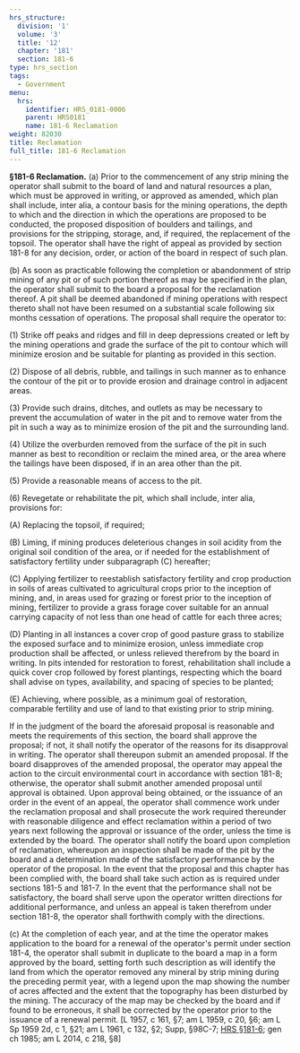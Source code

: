 ```yaml
---
hrs_structure:
  division: '1'
  volume: '3'
  title: '12'
  chapter: '181'
  section: 181-6
type: hrs_section
tags:
  - Government
menu:
  hrs:
    identifier: HRS_0181-0006
    parent: HRS0181
    name: 181-6 Reclamation
weight: 82030
title: Reclamation
full_title: 181-6 Reclamation
---
```

**§181-6 Reclamation.** (a) Prior to the commencement of any strip mining the operator shall submit to the board of land and natural resources a plan, which must be approved in writing, or approved as amended, which plan shall include, inter alia, a contour basis for the mining operations, the depth to which and the direction in which the operations are proposed to be conducted, the proposed disposition of boulders and tailings, and provisions for the stripping, storage, and, if required, the replacement of the topsoil. The operator shall have the right of appeal as provided by section 181-8 for any decision, order, or action of the board in respect of such plan.

(b) As soon as practicable following the completion or abandonment of strip mining of any pit or of such portion thereof as may be specified in the plan, the operator shall submit to the board a proposal for the reclamation thereof. A pit shall be deemed abandoned if mining operations with respect thereto shall not have been resumed on a substantial scale following six months cessation of operations. The proposal shall require the operator to:

(1) Strike off peaks and ridges and fill in deep depressions created or left by the mining operations and grade the surface of the pit to contour which will minimize erosion and be suitable for planting as provided in this section.

(2) Dispose of all debris, rubble, and tailings in such manner as to enhance the contour of the pit or to provide erosion and drainage control in adjacent areas.

(3) Provide such drains, ditches, and outlets as may be necessary to prevent the accumulation of water in the pit and to remove water from the pit in such a way as to minimize erosion of the pit and the surrounding land.

(4) Utilize the overburden removed from the surface of the pit in such manner as best to recondition or reclaim the mined area, or the area where the tailings have been disposed, if in an area other than the pit.

(5) Provide a reasonable means of access to the pit.

(6) Revegetate or rehabilitate the pit, which shall include, inter alia, provisions for:

(A) Replacing the topsoil, if required;

(B) Liming, if mining produces deleterious changes in soil acidity from the original soil condition of the area, or if needed for the establishment of satisfactory fertility under subparagraph (C) hereafter;

(C) Applying fertilizer to reestablish satisfactory fertility and crop production in soils of areas cultivated to agricultural crops prior to the inception of mining, and, in areas used for grazing or forest prior to the inception of mining, fertilizer to provide a grass forage cover suitable for an annual carrying capacity of not less than one head of cattle for each three acres;

(D) Planting in all instances a cover crop of good pasture grass to stabilize the exposed surface and to minimize erosion, unless immediate crop production shall be affected, or unless relieved therefrom by the board in writing. In pits intended for restoration to forest, rehabilitation shall include a quick cover crop followed by forest plantings, respecting which the board shall advise on types, availability, and spacing of species to be planted;

(E) Achieving, where possible, as a minimum goal of restoration, comparable fertility and use of land to that existing prior to strip mining.

If in the judgment of the board the aforesaid proposal is reasonable and meets the requirements of this section, the board shall approve the proposal; if not, it shall notify the operator of the reasons for its disapproval in writing. The operator shall thereupon submit an amended proposal. If the board disapproves of the amended proposal, the operator may appeal the action to the circuit environmental court in accordance with section 181-8; otherwise, the operator shall submit another amended proposal until approval is obtained. Upon approval being obtained, or the issuance of an order in the event of an appeal, the operator shall commence work under the reclamation proposal and shall prosecute the work required thereunder with reasonable diligence and effect reclamation within a period of two years next following the approval or issuance of the order, unless the time is extended by the board. The operator shall notify the board upon completion of reclamation, whereupon an inspection shall be made of the pit by the board and a determination made of the satisfactory performance by the operator of the proposal. In the event that the proposal and this chapter has been complied with, the board shall take such action as is required under sections 181-5 and 181-7\. In the event that the performance shall not be satisfactory, the board shall serve upon the operator written directions for additional performance, and unless an appeal is taken therefrom under section 181-8, the operator shall forthwith comply with the directions.

(c) At the completion of each year, and at the time the operator makes application to the board for a renewal of the operator's permit under section 181-4, the operator shall submit in duplicate to the board a map in a form approved by the board, setting forth such description as will identify the land from which the operator removed any mineral by strip mining during the preceding permit year, with a legend upon the map showing the number of acres affected and the extent that the topography has been disturbed by the mining. The accuracy of the map may be checked by the board and if found to be erroneous, it shall be corrected by the operator prior to the issuance of a renewal permit. [L 1957, c 161, §7; am L 1959, c 20, §6; am L Sp 1959 2d, c 1, §21; am L 1961, c 132, §2; Supp, §98C-7; [HRS §181-6](/title-12/chapter-181/section-181-6/); gen ch 1985; am L 2014, c 218, §8]